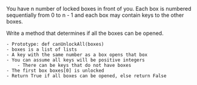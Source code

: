 You have n number of locked boxes in front of you. Each box is numbered sequentially from 0 to n - 1 and each box may contain keys to the other boxes.

Write a method that determines if all the boxes can be opened.

	- Prototype: def canUnlockAll(boxes)
	- boxes is a list of lists
	- A key with the same number as a box opens that box
	- You can assume all keys will be positive integers
		- There can be keys that do not have boxes
	- The first box boxes[0] is unlocked
	- Return True if all boxes can be opened, else return False
